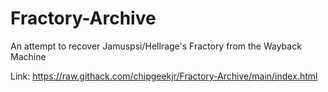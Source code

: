 # Fractory-Archive
An attempt to recover Jamuspsi/Hellrage's Fractory from the Wayback Machine

Link: https://raw.githack.com/chipgeekjr/Fractory-Archive/main/index.html
